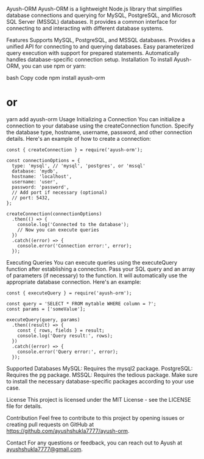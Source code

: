 Ayush-ORM
Ayush-ORM is a lightweight Node.js library that simplifies database connections and querying for MySQL, PostgreSQL, and Microsoft SQL Server (MSSQL) databases. It provides a common interface for connecting to and interacting with different database systems.

Features
Supports MySQL, PostgreSQL, and MSSQL databases.
Provides a unified API for connecting to and querying databases.
Easy parameterized query execution with support for prepared statements.
Automatically handles database-specific connection setup.
Installation
To install Ayush-ORM, you can use npm or yarn:

bash
Copy code
npm install ayush-orm
# or
yarn add ayush-orm
Usage
Initializing a Connection
You can initialize a connection to your database using the createConnection function. Specify the database type, hostname, username, password, and other connection details. Here's an example of how to create a connection:

```
const { createConnection } = require('ayush-orm');

const connectionOptions = {
  type: 'mysql', // 'mysql', 'postgres', or 'mssql'
  database: 'mydb',
  hostname: 'localhost',
  username: 'user',
  password: 'password',
  // Add port if necessary (optional)
  // port: 5432,
};

createConnection(connectionOptions)
  .then(() => {
    console.log('Connected to the database');
    // Now you can execute queries
  })
  .catch((error) => {
    console.error('Connection error:', error);
  });

```
Executing Queries
You can execute queries using the executeQuery function after establishing a connection. Pass your SQL query and an array of parameters (if necessary) to the function. It will automatically use the appropriate database connection. Here's an example:

```
const { executeQuery } = require('ayush-orm');

const query = 'SELECT * FROM mytable WHERE column = ?';
const params = ['someValue'];

executeQuery(query, params)
  .then((result) => {
    const { rows, fields } = result;
    console.log('Query result:', rows);
  })
  .catch((error) => {
    console.error('Query error:', error);
  });

```

Supported Databases
MySQL: Requires the mysql2 package.
PostgreSQL: Requires the pg package.
MSSQL: Requires the tedious package.
Make sure to install the necessary database-specific packages according to your use case.

License
This project is licensed under the MIT License - see the LICENSE file for details.

Contribution
Feel free to contribute to this project by opening issues or creating pull requests on GitHub at https://github.com/ayushshukla7777/ayush-orm.

Contact
For any questions or feedback, you can reach out to Ayush at ayushshukla7777@gmail.com.

